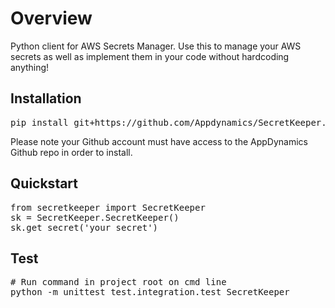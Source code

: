 # Overview
Python client for AWS Secrets Manager. Use this to manage your AWS secrets as well as implement them in your code without hardcoding anything!
## Installation
<pre>pip install git+https://github.com/Appdynamics/SecretKeeper.git</pre>
Please note your Github account must have access to the AppDynamics Github repo in order to install.
## Quickstart
<pre>
from secretkeeper import SecretKeeper
sk = SecretKeeper.SecretKeeper()
sk.get_secret('your_secret')
</pre>
## Test
<pre>
# Run command in project root on cmd line
python -m unittest test.integration.test_SecretKeeper
</pre>
